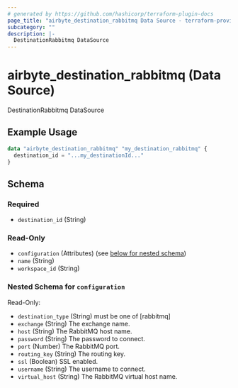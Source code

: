 ```yaml
---
# generated by https://github.com/hashicorp/terraform-plugin-docs
page_title: "airbyte_destination_rabbitmq Data Source - terraform-provider-airbyte"
subcategory: ""
description: |-
  DestinationRabbitmq DataSource
---
```


# airbyte_destination_rabbitmq (Data Source)

DestinationRabbitmq DataSource

## Example Usage

```terraform
data "airbyte_destination_rabbitmq" "my_destination_rabbitmq" {
  destination_id = "...my_destinationId..."
}
```

<!-- schema generated by tfplugindocs -->
## Schema

### Required

- `destination_id` (String)

### Read-Only

- `configuration` (Attributes) (see [below for nested schema](#nestedatt--configuration))
- `name` (String)
- `workspace_id` (String)

<a id="nestedatt--configuration"></a>
### Nested Schema for `configuration`

Read-Only:

- `destination_type` (String) must be one of [rabbitmq]
- `exchange` (String) The exchange name.
- `host` (String) The RabbitMQ host name.
- `password` (String) The password to connect.
- `port` (Number) The RabbitMQ port.
- `routing_key` (String) The routing key.
- `ssl` (Boolean) SSL enabled.
- `username` (String) The username to connect.
- `virtual_host` (String) The RabbitMQ virtual host name.


